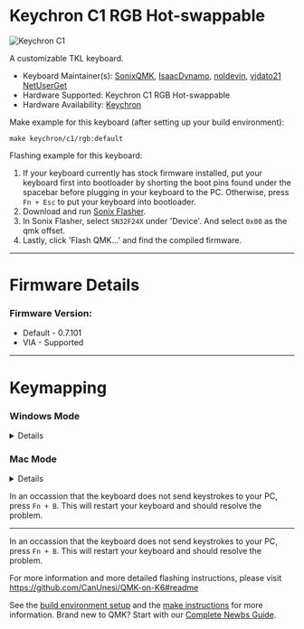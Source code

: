 # Keychron C1 RGB Hot-swappable

![Keychron C1](https://i.imgur.com/oB9h56v.png)

A customizable TKL keyboard.

* Keyboard Maintainer(s): [SonixQMK](https://github.com/SonixQMK), [IsaacDynamo](https://github.com/IsaacDynamo), [noldevin](https://github.com/noldevin), [vjdato21](https://github.com/vjdato21) [NetUserGet](https://github.com/NetUserGet)
* Hardware Supported: Keychron C1 RGB Hot-swappable
* Hardware Availability: [Keychron](https://www.keychron.com/products/keychron-c1-wired-mechanical-keyboard?variant=32321246986329)

Make example for this keyboard (after setting up your build environment):

    make keychron/c1/rgb:default
Flashing example for this keyboard:
1. If your keyboard currently has stock firmware installed, put your keyboard first into bootloader by shorting the boot pins found under the spacebar before plugging in your keyboard to the PC. Otherwise, press `Fn + Esc` to put your keyboard into bootloader.
2. Download and run [Sonix Flasher](https://github.com/SonixQMK/sonix-flasher/releases).
3. In Sonix Flasher, select `SN32F24X` under 'Device'. And select `0x00` as the qmk offset.
4. Lastly, click 'Flash QMK...' and find the compiled firmware.

* * *
# Firmware Details
### Firmware Version:
* Default - 0.7.101
* VIA - Supported
* * *
# Keymapping
### Windows Mode
<details>

Without Fn | With Fn
---------- | -------
F1 | Decrease PC Brightness
F2 | Increase PC Brightness
F3 | Task View
F4 | File Explorer
F5 | Decrease KB Brightness
F6 | Increase KB Brightness
F7 | Previous Track
F8 | Play/Pause Track
F9 | Next Track
F10 | Mute
F11 | Decrease Volume
F12 | Increase Volume
Print Screen | Snip & Sketch
Change RGB | Toggle RGB
Home | Increase RGB Saturation
End | Decrease RGB Saturation
Page Up | Increase RGB Hue
Page Down | Decrease RGB Hue
↑ | Increase RGB Hue
← | Decrease RGB Saturation
↓ | Decrease RGB Hue
→ | Increase RGB Saturation

</details>

### Mac Mode
<details>

Without Fn | With Fn
---------- | -------
F1 | Decrease PC Brightness
F2 | Increase PC Brightness
F3 | Mission Control
F4 | Finder
F5 | Decrease KB Brightness
F6 | Increase KB Brightness
F7 | Previous Track
F8 | Play/Pause Track
F9 | Next Track
F10 | Mute
F11 | Decrease Volume
F12 | Increase Volume
Take a screenshot (whole screen) | Take a screenshot (specific area)
Siri (hold down) | None
Change RGB | Toggle RGB
Home | Increase RGB Saturation
End | Decrease RGB Saturation
Page Up | Increase RGB Hue
Page Down | Decrease RGB Hue
↑ | Increase RGB Hue
← | Decrease RGB Saturation
↓ | Decrease RGB Hue
→ | Increase RGB Saturation

</details>

In an occassion that the keyboard does not send keystrokes to your PC, press `Fn + B`. This will restart your keyboard and should resolve the problem.
* * *

In an occassion that the keyboard does not send keystrokes to your PC, press `Fn + B`. This will restart your keyboard and should resolve the problem.

For more information and more detailed flashing instructions, please visit https://github.com/CanUnesi/QMK-on-K6#readme

See the [build environment setup](https://docs.qmk.fm/#/getting_started_build_tools) and the [make instructions](https://docs.qmk.fm/#/getting_started_make_guide) for more information. Brand new to QMK? Start with our [Complete Newbs Guide](https://docs.qmk.fm/#/newbs).
